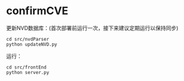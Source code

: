 # confirmCVE

更新NVD数据库：(首次部署前运行一次，接下来建议定期运行以保持同步)
```
cd src/nvdParser
python updateNVD.py
```


运行：
```
cd src/frontEnd
python server.py
```
